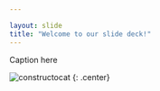 ```yaml
---

layout: slide
title: "Welcome to our slide deck!"
---
```


Caption here

![constructocat](https://octodex.github.com/images/constructocat2.jpg)
{: .center}
